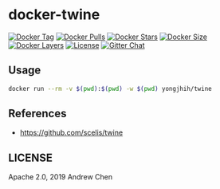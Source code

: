 # docker-twine

[![Docker Tag](https://img.shields.io/github/tag/yongjhih/docker-twine.svg)](https://hub.docker.com/r/yongjhih/twine/tags/)
[![Docker Pulls](https://img.shields.io/docker/pulls/yongjhih/twine.svg)](https://hub.docker.com/r/yongjhih/twine/)
[![Docker Stars](https://img.shields.io/docker/stars/yongjhih/twine.svg)](https://hub.docker.com/r/yongjhih/twine/)
[![Docker Size](https://img.shields.io/imagelayers/image-size/yongjhih/twine/latest.svg)](https://imagelayers.io/?images=yongjhih/twine:latest)
[![Docker Layers](https://img.shields.io/imagelayers/layers/yongjhih/twine/latest.svg)](https://imagelayers.io/?images=yongjhih/twine:latest)
[![License](https://img.shields.io/github/license/yongjhih/docker-twine.svg)](https://github.com/yongjhih/docker-twine/raw/master/LICENSE)
[![Gitter Chat](https://img.shields.io/gitter/room/yongjhih/docker-twine.svg)](https://gitter.im/yongjhih/docker-twine)

## Usage

```sh
docker run --rm -v $(pwd):$(pwd) -w $(pwd) yongjhih/twine
```

## References

* https://github.com/scelis/twine

## LICENSE

Apache 2.0, 2019 Andrew Chen
